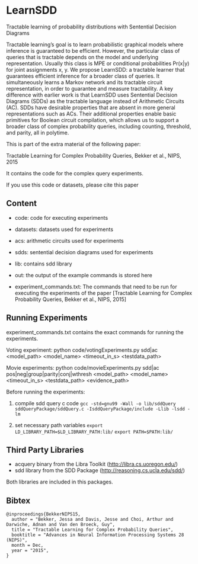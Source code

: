 # LearnSDD
Tractable learning of probability distributions with Sentential Decision Diagrams

Tractable learning’s goal is to learn probabilistic graphical models where inference is guaranteed to be efficient. However, the particular class of queries that is tractable depends on the model and underlying representation. Usually this class is MPE or conditional probabilities Pr(x|y) for joint assignments x, y. We propose LearnSDD: a tractable learner that guarantees efficient inference for a broader class of queries. It simultaneously learns a Markov network and its tractable circuit representation, in order to guarantee and measure tractability. A key difference with earlier work is that LearnSDD uses Sentential Decision Diagrams (SDDs) as the tractable language instead of Arithmetic Circuits (AC). SDDs have desirable properties that are absent in more general representations such as ACs. Their additional properties enable basic primitives for Boolean circuit compilation, which allows us to support a broader class of complex probability queries, including counting, threshold, and parity, all in polytime.


This is part of the extra material of the following paper:

  Tractable Learning for Complex Probability Queries, Bekker et al., NIPS, 2015

It contains the code for the complex query experiments.

If you use this code or datasets, please cite this paper


## Content ##

 - code: code for executing experiments
 - datasets: datasets used for experiments
 - acs: arithmetic circuits used for experiments
 - sdds: sentential decision diagrams used for experiments
 - lib: contains sdd library
 - out: the output of the example commands is stored here
 
 - experiment_commands.txt: The commands that need to be run for executing the experiments of the paper [Tractable Learning for Complex Probability Queries, Bekker et al., NIPS, 2015]


## Running Experiments ##

experiment_commands.txt contains the exact commands for running the experiments.

Voting experiment:
python code/votingExperiments.py sdd|ac <model_path> <model_name> <outpath> <timeout_in_s> <testdata_path>

Movie experiments:
python code/movieExperiments.py sdd|ac pos|neg|group|parity|conj|wthresh <model_path> <model_name> <outpath> <timeout_in_s> <testdata_path> <evidence_path>
 
 
Before running the experiments:

1. compile sdd query c code
`gcc -std=gnu99 -Wall -o lib/sddQuery sddQueryPackage/sddQuery.c -IsddQueryPackage/include -Llib -lsdd -lm`

2. set necessary path variables
`export LD_LIBRARY_PATH=$LD_LIBRARY_PATH:lib/`
`export PATH=$PATH:lib/`


## Third Party Libraries ##

- acquery binary from the Libra Toolkit (http://libra.cs.uoregon.edu/)
- sdd library from the SDD Package (http://reasoning.cs.ucla.edu/sdd/)

Both libraries are included in this packages.

## Bibtex ##

```
@inproceedings{BekkerNIPS15,
  author = "Bekker, Jessa and Davis, Jesse and Choi, Arthur and Darwiche, Adnan and Van den Broeck, Guy",
  title = "Tractable Learning for Complex Probability Queries",
  booktitle = "Advances in Neural Information Processing Systems 28 (NIPS)",
  month = Dec,
  year = "2015",
}
```
